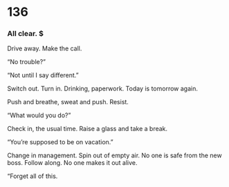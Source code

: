 # 136

### All clear. $

Drive away. Make the call.

“No trouble?”

“Not until I say different.”

Switch out. Turn in. Drinking, paperwork. Today is tomorrow again.

Push and breathe, sweat and push. Resist.

“What would you do?”

Check in, the usual time. Raise a glass and take a break.

“You’re supposed to be on vacation.”

Change in management. Spin out of empty air. No one is safe from the new boss. Follow along. No one makes it out alive.

“Forget all of this.
